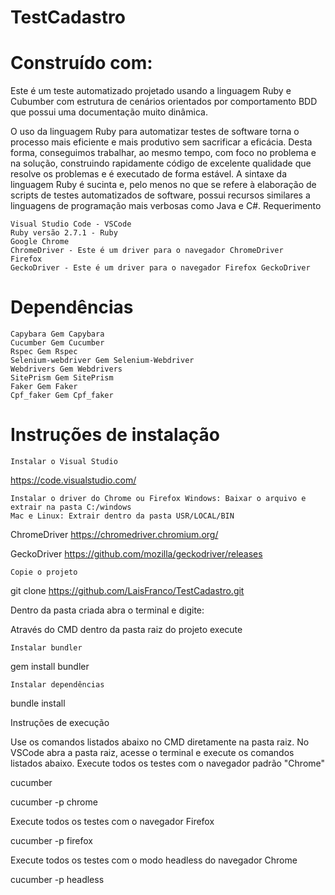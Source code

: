 # TestCadastro

# Construído com:

Este é um teste automatizado projetado usando a linguagem Ruby e Cubumber com estrutura de cenários orientados por comportamento BDD que possui uma documentação muito dinâmica.

O uso da linguagem Ruby para automatizar testes de software torna o processo mais eficiente e mais produtivo sem sacrificar a eficácia. Desta forma, conseguimos trabalhar, ao mesmo tempo, com foco no problema e na solução, construindo rapidamente código de excelente qualidade que resolve os problemas e é executado de forma estável. A sintaxe da linguagem Ruby é sucinta e, pelo menos no que se refere à elaboração de scripts de testes automatizados de software, possui recursos similares a linguagens de programação mais verbosas como Java e C#.
Requerimento

    Visual Studio Code - VSCode
    Ruby versão 2.7.1 - Ruby
    Google Chrome
    ChromeDriver - Este é um driver para o navegador ChromeDriver
    Firefox
    GeckoDriver - Este é um driver para o navegador Firefox GeckoDriver

# Dependências

    Capybara Gem Capybara
    Cucumber Gem Cucumber
    Rspec Gem Rspec
    Selenium-webdriver Gem Selenium-Webdriver
    Webdrivers Gem Webdrivers
    SitePrism Gem SitePrism
    Faker Gem Faker
    Cpf_faker Gem Cpf_faker

# Instruções de instalação

    Instalar o Visual Studio

https://code.visualstudio.com/

    Instalar o driver do Chrome ou Firefox Windows: Baixar o arquivo e extrair na pasta C:/windows
    Mac e Linux: Extrair dentro da pasta USR/LOCAL/BIN

ChromeDriver https://chromedriver.chromium.org/

GeckoDriver https://github.com/mozilla/geckodriver/releases

    Copie o projeto

git clone https://github.com/LaisFranco/TestCadastro.git

Dentro da pasta criada abra o terminal e digite:

Através do CMD dentro da pasta raiz do projeto execute

    Instalar bundler

gem install bundler

    Instalar dependências

bundle install

Instruções de execução

Use os comandos listados abaixo no CMD diretamente na pasta raiz.
No VSCode abra a pasta raiz, acesse o terminal e execute os comandos listados abaixo.
Execute todos os testes com o navegador padrão "Chrome"

cucumber

cucumber -p chrome

Execute todos os testes com o navegador Firefox

cucumber -p firefox

Execute todos os testes com o modo headless do navegador Chrome

cucumber -p headless


